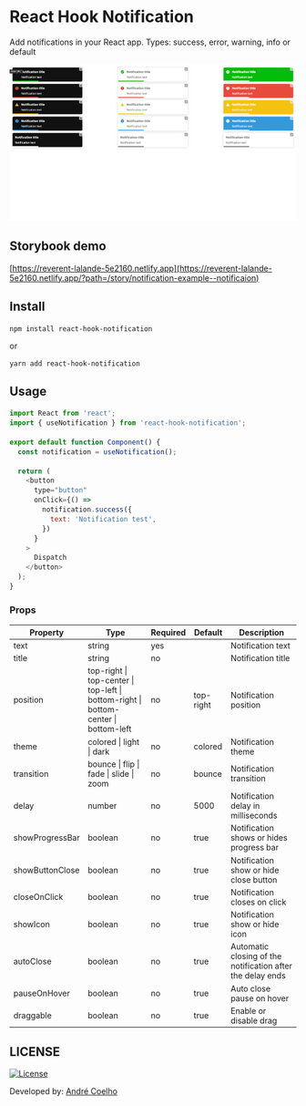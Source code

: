 # React Hook Notification

Add notifications in your React app. Types: success, error, warning, info or default

![Demo](demo.png)

## Storybook demo

[https://reverent-lalande-5e2160.netlify.app](https://reverent-lalande-5e2160.netlify.app/?path=/story/notification-example--notificaion)

## Install

```shell
npm install react-hook-notification
```

or

```shell
yarn add react-hook-notification
```

## Usage

```js
import React from 'react';
import { useNotification } from 'react-hook-notification';

export default function Component() {
  const notification = useNotification();

  return (
    <button
      type="button"
      onClick={() =>
        notification.success({
          text: 'Notification test',
        })
      }
    >
      Dispatch
    </button>
  );
}
```

### Props

| Property        | Type                                                                                | Required | Default   | Description                                                |
| --------------- | ----------------------------------------------------------------------------------- | -------- | --------- | ---------------------------------------------------------- |
| text            | string                                                                              | yes      |           | Notification text                                          |
| title           | string                                                                              | no       |           | Notification title                                         |
| position        | top-right \| top-center \| top-left \| bottom-right \| bottom-center \| bottom-left | no       | top-right | Notification position                                      |
| theme           | colored \| light \| dark                                                            | no       | colored   | Notification theme                                         |
| transition      | bounce \| flip \| fade \| slide \| zoom                                             | no       | bounce    | Notification transition                                    |
| delay           | number                                                                              | no       | 5000      | Notification delay in milliseconds                         |
| showProgressBar | boolean                                                                             | no       | true      | Notification shows or hides progress bar                   |
| showButtonClose | boolean                                                                             | no       | true      | Notification show or hide close button                     |
| closeOnClick    | boolean                                                                             | no       | true      | Notification closes on click                               |
| showIcon        | boolean                                                                             | no       | true      | Notification show or hide icon                             |
| autoClose       | boolean                                                                             | no       | true      | Automatic closing of the notification after the delay ends |
| pauseOnHover    | boolean                                                                             | no       | true      | Auto close pause on hover                                  |
| draggable       | boolean                                                                             | no       | true      | Enable or disable drag                                     |

## LICENSE

[![License](https://img.shields.io/badge/License-MIT-yellow?style=flat&logoColor=f00&link=https://opensource.org/licenses/MIT)](https://opensource.org/licenses/MIT)

Developed by: [André Coelho](https://andrecoelho.dev)
